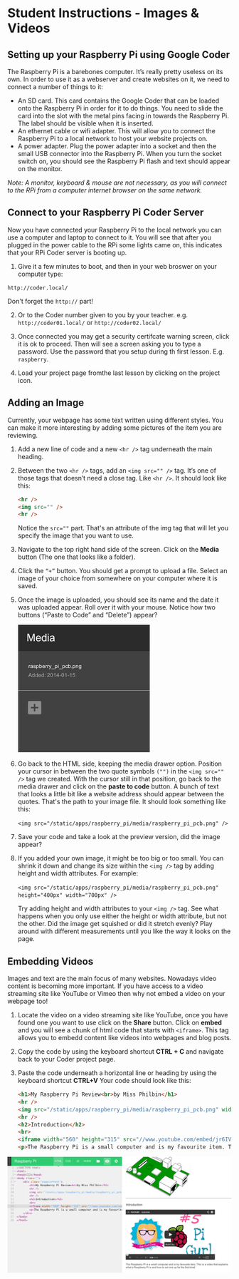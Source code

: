 # Student Instructions - Images & Videos

## Setting up your Raspberry Pi using Google Coder

The Raspberry Pi is a barebones computer. It’s really pretty useless on its own. In order to use it as a webserver and create websites on it, we need to connect a number of things to it:

- An SD card. This card contains the Google Coder that can be loaded onto the Raspberry Pi in order for it to do things. You need to slide the card into the slot with the metal pins facing in towards the Raspberry Pi. The label should be visible when it is inserted.
- An ethernet cable or wifi adapter. This will allow you to connect the Raspberry Pi to a local network to host your website projects on.
- A power adapter. Plug the power adapter into a socket and then the small USB connector into the Raspberry Pi. When you turn the socket switch on, you should see the Raspberry Pi flash and text should appear on the monitor.

*Note: A monitor, keyboard & mouse are not necessary, as you will connect to the RPi from a computer internet browser on the same network.*

## Connect to your Raspberry Pi Coder Server

Now you have connected your Raspberry Pi to the local network you can use a computer and laptop to connect to it. You will see that after you plugged in the power cable to the RPi some lights came on, this indicates that your RPi Coder server is booting up. 

1. Give it a few minutes to boot, and then in your web broswer on your computer type:

  ```
  http://coder.local/
  ```
  Don't forget the `http://` part!

2. Or to the Coder number given to you by your teacher. e.g. `http://coder01.local/` or `http://coder02.local/` 

3. Once connected you may get a security certifcate warning screen, click it is ok to proceed.  Then will see a screen asking you to type a password. Use the password that you setup during th first lesson. E.g. `raspberry`.

4. Load your project page fromthe last lesson by clicking on the project icon.

## Adding an Image

Currently, your webpage has some text written using different styles. You can make it more interesting by adding some pictures of the item you are reviewing.

1. Add a new line of code and a new `<hr />` tag underneath the main heading.

2. Between the two `<hr />` tags, add an `<img src="" />` tag. It’s one of those tags that doesn’t need a close tag. Like `<hr />`. It should look like this: 

	```html
	<hr />
	<img src="" />
	<hr />
	```
	
	Notice the `src=""` part. That's an attribute of the img tag that will let you specify the image that you want to use.

3. Navigate to the top right hand side of the screen. Click on the **Media** button (The one that looks like a folder).

4. Click the `“+”` button. You should get a prompt to upload a file. Select an image of your choice from somewhere on your computer where it is saved.

5. Once the image is uploaded, you should see its name and the date it was uploaded appear. Roll over it with your mouse. Notice how two buttons (“Paste to Code” and “Delete”) appear?

	![](adding-media.png) 

6. Go back to the HTML side, keeping the media drawer option. Position your cursor in between the two quote symbols `("")` in the `<img src="" />` tag we created. With the cursor still in that position, go back to the media drawer and click on the **paste to code** button. A bunch of text that looks a little bit like a website address should appear between the quotes. That's the path to your image file. It should look something like this:

	`<img src="/static/apps/raspberry_pi/media/raspberry_pi_pcb.png" />`

7. Save your code and take a look at the preview version, did the image appear?

8. If you added your own image, it might be too big or too small. You can shrink it down and change its size within the `<img />` tag by adding height and width attributes. For example:

	`<img src="/static/apps/raspberry_pi/media/raspberry_pi_pcb.png" height="400px" width="700px" />`
	
	Try adding height and width attributes to your `<img />` tag. See what happens when you only use either the height or width attribute, but not the other. Did the image get squished or did it stretch evenly? Play around with different measurements until you like the way it looks on the page.


## Embedding Videos

Images and text are the main focus of many websites. Nowadays video content is becoming more important. If you have access to a video streaming site like YouTube or Vimeo then why not embed a video on your webpage too!

1. Locate the video on a video streaming site like YouTube, once you have found one you want to use click on the **Share** button. Click on **embed** and you will see a chunk of html code that starts with `<iframe>`. This tag allows you to embedd content like videos into webpages and blog posts.

2. Copy the code by using the keyboard shortcut **CTRL + C** and navigate back to your Coder project page.

3. Paste the code underneath a horizontal line or heading by using the keyboard shortcut **CTRL+V** Your code should look like this:

	```html
	<h1>My Raspberry Pi Review<br>by Miss Philbin</h1>
	<hr />
    <img src="/static/apps/raspberry_pi/media/raspberry_pi_pcb.png" width="400" />
    <hr />
    <h2>Introduction</h2>
    <br>
    <iframe width="560" height="315" src="//www.youtube.com/embed/jr6IVLZmp28?list=PL455284BB15D6E8F0" frameborder="0" allowfullscreen></iframe>
    <p>The Raspberry Pi is a small computer and is my favourite item. This is a video that explains what a Raspberry Pi is and how to set one up for the first time!</p>
	```


![](video.png)



